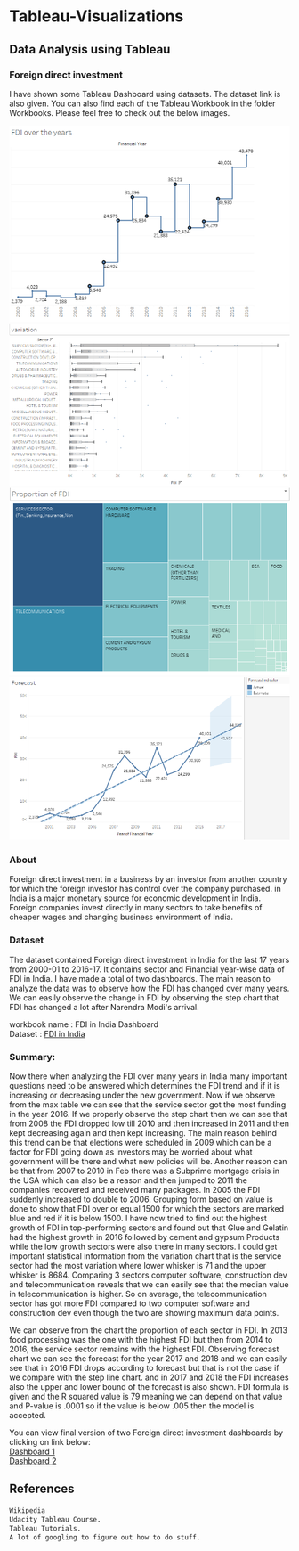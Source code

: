 # Tableau-Visualizations

## Data Analysis using Tableau

### Foreign direct investment
I have shown some Tableau Dashboard using datasets. The dataset link is also given. You can also find each of the Tableau Workbook in the folder Workbooks. Please feel free to check out the below images. 


![](images/pic3.png)<br/>
![](images/pic5.png)<br/>
![](images/pic6.png)<br/>
![](images/pic7.png)<br/>


### About
Foreign direct investment in a business by an investor from another country for which the foreign investor has control over the company purchased.  in India is a major monetary source for economic development in India. Foreign companies invest directly in many sectors to take benefits of cheaper wages and changing business environment of India. 

### Dataset
The dataset contained Foreign direct investment in India for the last 17 years from 2000-01 to 2016-17. It contains sector and Financial year-wise data of FDI in India. I have made a total of two dashboards. The main reason to analyze the data was to observe how the FDI has changed over many years. We can easily observe the change in FDI by observing the step chart that FDI has changed a lot after Narendra Modi's arrival. 

workbook name : FDI in India Dashboard<br/>
Dataset : [FDI in India](https://www.kaggle.com/rajanand/fdi-in-india)

### Summary:
Now there when analyzing the FDI over many years in India many important questions need to be answered which determines the FDI trend and if it is increasing or decreasing under the new government. Now if we observe from the max table we can see that the service sector got the most funding in the year 2016. If we properly observe the step chart then we can see that from 2008 the FDI dropped low till 2010 and then increased in 2011 and then kept decreasing again and then kept increasing.
The main reason behind this trend can be that elections were scheduled in 2009 which can be a factor for FDI going down as investors may be worried about what government will be there and what new policies will be. Another reason can be that from 2007 to 2010 in Feb there was a Subprime mortgage crisis in the USA  which can also be a reason and then jumped to 2011 the companies recovered and
received many packages. In 2005 the FDI suddenly increased to double to 2006.
Grouping form based on value is done to show that FDI over or equal 1500 for which the sectors are marked blue and red if it is below 1500.
I have now tried to find out the highest growth of FDI in top-performing sectors and found out that Glue and Gelatin had the highest growth in 2016 followed by cement and gypsum Products while the low growth sectors were also there in many sectors. I could get important statistical information from the variation chart that is the service sector had the most variation where lower whisker is 71 and the upper whisker is 8684. Comparing 3 sectors computer software, construction dev and telecommunication reveals that we can easily see that the median value in telecommunication is higher. So on average, the telecommunication sector has got more FDI compared to two computer software and construction dev even though the two are showing maximum data points.

We can observe from the chart the proportion of each sector in FDI. In 2013 food processing was the one with the highest FDI
but then from 2014 to 2016, the service sector remains with the highest FDI. Observing forecast chart we can see the forecast for the year 2017 and 2018 and we can easily see that in 2016 FDI drops according to forecast but that is not the case if we compare with the step line chart. and in 2017 and 2018 the FDI increases also
the upper and lower bound of the forecast is also shown. FDI formula is given and the R squared value is 79 meaning we can depend on that value and P-value is .0001 so if the value is below .005 then the model is accepted.

You can view final version of  two Foreign direct investment dashboards by clicking on link below:<br/>
[Dashboard 1](https://public.tableau.com/profile/smit106059#!/vizhome/ForeigndirectinvestmentDashboard1/Dashboard1)<br/>
[Dashboard 2](https://public.tableau.com/profile/smit106059#!/vizhome/ForeigndirectinvestmentDashboard2/Dashboard2)




## References

    Wikipedia
    Udacity Tableau Course.
    Tableau Tutorials.
    A lot of googling to figure out how to do stuff.

